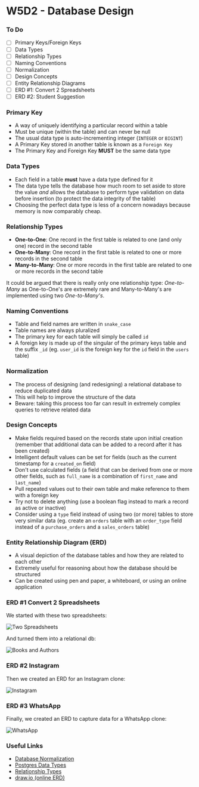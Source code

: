 # W5D2 - Database Design

### To Do
- [ ] Primary Keys/Foreign Keys
- [ ] Data Types
- [ ] Relationship Types
- [ ] Naming Conventions
- [ ] Normalization
- [ ] Design Concepts
- [ ] Entity Relationship Diagrams
- [ ] ERD #1: Convert 2 Spreadsheets
- [ ] ERD #2: Student Suggestion

### Primary Key

- A way of uniquely identifying a particular record within a table 
- Must be unique (within the table) and can never be null
- The usual data type is auto-incrementing integer (`INTEGER` or `BIGINT`)
- A Primary Key stored in another table is known as a `Foreign Key`
- The Primary Key and Foreign Key **MUST** be the same data type

### Data Types

- Each field in a table **must** have a data type defined for it
- The data type tells the database how much room to set aside to store the value _and_ allows the database to perform type validation on data before insertion (to protect the data integrity of the table)
- Choosing the perfect data type is less of a concern nowadays because memory is now comparably cheap.

### Relationship Types

- **One-to-One**: One record in the first table is related to one (and only one) record in the second table
- **One-to-Many**: One record in the first table is related to one or more records in the second table
- **Many-to-Many**: One or more records in the first table are related to one or more records in the second table

It could be argued that there is really only one relationship type: _One-to-Many_ as One-to-One's are extremely rare and Many-to-Many's are implemented using two _One-to-Many's_.

### Naming Conventions

- Table and field names are written in `snake_case`
- Table names are always pluralized
- The primary key for each table will simply be called `id`
- A foreign key is made up of the singular of the primary keys table and the suffix `_id` (eg. `user_id` is the foreign key for the `id` field in the `users` table)

### Normalization

- The process of designing (and redesigning) a relational database to reduce duplicated data
- This will help to improve the structure of the data
- Beware: taking this process too far can result in extremely complex queries to retrieve related data

### Design Concepts

- Make fields required based on the records state upon initial creation (remember that additional data can be added to a record after it has been created)
- Intelligent default values can be set for fields (such as the current timestamp for a `created_on` field)
- Don't use calculated fields (a field that can be derived from one or more other fields, such as `full_name` is a combination of `first_name` and `last_name`)
- Pull repeated values out to their own table and make reference to them with a foreign key
- Try not to delete anything (use a boolean flag instead to mark a record as active or inactive)
- Consider using a `type` field instead of using two (or more) tables to store very similar data (eg. create an `orders` table with an `order_type` field instead of a `purchase_orders` and a `sales_orders` table)

### Entity Relationship Diagram (ERD)

- A visual depiction of the database tables and how they are related to each other
- Extremely useful for reasoning about how the database should be structured
- Can be created using pen and paper, a whiteboard, or using an online application

### ERD #1 Convert 2 Spreadsheets
We started with these two spreadsheets:

![Two Spreadsheets](https://andydlindsay-portfolio.s3.amazonaws.com/lighthouse/bookAndAuthorsTables.png)

And turned them into a relational db:

![Books and Authors](https://lh3.googleusercontent.com/ftXxT0nUqivFFIZqNcUdu8P88BuRVHdGGCd2QALrrIFKjy0bMx18zr3qjzjQy5XMKDMEU2Wn5abIVBJHu3EjJxijMfdiuX5LEtMvjhPtfk9zbrYZEbt9BcUglxgX3ZB4_TDiFCuV4siqeAOfmP0ASOoLN3eDHfBF5XMgz4r7k8N_jqWR4hZXcTXhqUbTqkqNofi0AEVTLMYF3YPwfXBJOdP-59KR1aIxiknXgDEp9Y84QwAqpl7dtSOXLqgz_69AK6nlB5ynXXDGgIlLffFMdPapxj-TD4dCjqkb-cwF-lAQc9VPJTETMgO4bDxKT1eP6WK0YJv7vUytF8HG3RFlAHiDpNEgqEwSrwS4z8GUPn-WTAL4eUD7Q4rUIqLSqx7tUrRw2qt33_x-d9kSHw7WX2JidQB77cfv8zTckwlb1QC46dX2Rx4zfFd-_3ufzpBPgjLbWTjDAPU0ZDY1k_qEN98zvF3BptO_2W6sbEyb6DXVoy46PLqDDBDhdurynaoW8EpK2mnJPUytIZy4oD9kuI3R_Gi4MYqj3ln7-b9LT3mZNFTaC62kOHwkUX54JKYfCzxP1xQObylyvjt_gaxYeDMmH28bnvQyj22mYMaRyAAudH7lDhLrIfwMjx70G_SBXOYv36ogP0NilC3UqVSm0CjqfbTRUbPE1MpgVap60RKXrZ3I648y=w411-h217-no)

### ERD #2 Instagram
Then we created an ERD for an Instagram clone:

![Instagram](https://lh3.googleusercontent.com/SP5ylJ8afai9_4-_s7nJgo3-9cTVofRGkAJY5-HC3Bf7ZJjbxcqjCMmShL0uir6yxUJ7o24xP8dvHfRyRJ_g1gNsWjgZWjTeS9avesmUlhBDE0OcWFP4Ddpis_SFL-mFXXjuzgdAZR-YgKO8nB0Y0szTMjAE5oaryIlEaaVyrUuEy5zFhCYJ0FPlGP0eC1vJRyvUW6OAQxz8Z3QtJxn9Z6aCRvNqZ8fvQ7pTxY6cu3USM0-ZTZI4pjFAhPfSKdi-sgNTLSGirGe0s5Dlh69q1QXfums1qWuiwWWFPU1VUwgZf5NgOWORQ021VTPBO4eF1UmhsX2GBIMaqyUG3DpPIllg-jSz7ySBEu7XTKSA0tSPx-SXANF-lt_r1l-I5YHu0kmubxX3aakjYmzI9A1J24RndnwP_tY61-K0wnAGQ_qqYeZBMsR2CIRA-ICj0ySgG0kBC63r81045rx-HYq95jPvoFlQMA2wTB-VtoLEy4Us5sQCLfqO2zUJOKA7dwwJjuXk-qoU7bcFMUPG5AtGcCRu4t5AddmRnk0rOEGPkARlzVnkdJuvv5pK5loIQI36Gbece74H0DRr9rC8jW21_4Gdd9leiLBq28Az_hB_pJ2r3ybr15cVe0VahMrunWAWvnjIPi4JjNnVuoby1dfqrHuHzyA82d6jxiabF9AVryAIqgJzo_uM=w931-h354-no)

### ERD #3 WhatsApp
Finally, we created an ERD to capture data for a WhatsApp clone:

![WhatsApp](https://lh3.googleusercontent.com/UDtndUt8cS-6w2LWSayTSfSKIra0OySM2el0Trv1QAitDtKzppspTRcJBIdn62pis0dCfT9LUnrvs-ZTFLggdMLI-ap8cgk1hDErcqDlfXcDqISKXG9ygfXGW9b17asvb9F1i5CQ1QDZtMOZ3FOmx8nTq4R3HAe2Lqm5Rc_VJi55gKQNdzjSY5W5XVEd8wPFCn-eqBAWuzRgNzXRxrX8Bd04zP3p3-6dL1SFw-ZmfRogRlSVbnuDgQHy9icWD7Wbj-Tji6AYs8FxNn5jrwZJdijYWo9DyfmiD8JUpjAhyyjlvkxrpIGUbPEto9YXYQheOa-rIsK350I44BwGfKBHRbq1kwmbN9p8SYjLUAmJNIBuHssxHyh_i73e0GmKAp7Wjpo_T7NwCl82RSZAQiiJPCwliWr0x3sFRYhxVaE-pRmWiriRq9L46jY8ZrK1YLWyQy5YaxzjjyH0rD4ev4rcCn9Vs2P5GqBhL0VP5wCT_4vLtpHyDOy35dw9XruepdQd270uvdtoUrmgqv0eyk9tS6XUdi9F3P0oDDmS0AKb73oqZwJmNCYBDJCQlJTb0qPNtTLtzmNgDVKxMdjNMpeFp7agQDuVeMl6jiFr2DCY_XLzXc_4xkr8CaQBpOiYmaMMk9X5XYl4VMSDm-bj1W6dY72MM_LUQDopE3_YvHKAi_xsYrCJTwGW=w881-h425-no)

### Useful Links
* [Database Normalization](https://en.wikipedia.org/wiki/Database_normalization)
* [Postgres Data Types](http://www.postgresqltutorial.com/postgresql-data-types/)
* [Relationship Types](http://etutorials.org/SQL/Database+design+for+mere+mortals/Part+II+The+Design+Process/Chapter+10.+Table+Relationships/Types+of+Relationships/)
* [draw.io (online ERD)](https://www.draw.io/)
